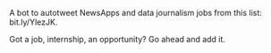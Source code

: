 A bot to autotweet NewsApps and data journalism jobs from this list: bit.ly/YlezJK.

Got a job, internship, an opportunity?  Go ahead and add it.  